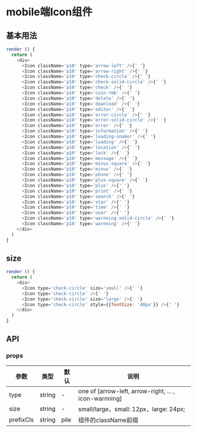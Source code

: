 # mobile端Icon组件

## 基本用法

```js
render () {
  return (
    <div>
      <Icon className='p10' type='arrow-left' />{' '}
      <Icon className='p10' type='arrow-right' />{' '}
      <Icon className='p10' type='check-circle' />{' '}
      <Icon className='p10' type='check-solid-circle' />{' '}
      <Icon className='p10' type='check' />{' '}
      <Icon className='p10' type='coin-rmb' />{' '}
      <Icon className='p10' type='delete' />{' '}
      <Icon className='p10' type='download' />{' '}
      <Icon className='p10' type='editor' />{' '}
      <Icon className='p10' type='error-circle' />{' '}
      <Icon className='p10' type='error-solid-circle' />{' '}
      <Icon className='p10' type='error' />{' '}
      <Icon className='p10' type='information' />{' '}
      <Icon className='p10' type='loading-snaker' />{' '}
      <Icon className='p10' type='loading' />{' '}
      <Icon className='p10' type='location' />{' '}
      <Icon className='p10' type='lock' />{' '}
      <Icon className='p10' type='message' />{' '}
      <Icon className='p10' type='minus-square' />{' '}
      <Icon className='p10' type='minus' />{' '}
      <Icon className='p10' type='phone' />{' '}
      <Icon className='p10' type='plus-square' />{' '}
      <Icon className='p10' type='plus' />{' '}
      <Icon className='p10' type='print' />{' '}
      <Icon className='p10' type='search' />{' '}
      <Icon className='p10' type='star' />{' '}
      <Icon className='p10' type='time' />{' '}
      <Icon className='p10' type='user' />{' '}
      <Icon className='p10' type='warnning-solid-circle' />{' '}
      <Icon className='p10' type='warnning' />{' '}
    </div>
  )
}
```

## size

```js
render () {
  return (
    <div>
      <Icon type='check-circle' size='small' />{' '}
      <Icon type='check-circle' />{' '}
      <Icon type='check-circle' size='large' />{' '}
      <Icon type='check-circle' style={{fontSize: '40px'}} />{' '}
    </div>
  )
}
```


## API

### props

|   参数    |   类型   |   默认  |   说明     |
|-----------|----------|------------|-------------------|
| type  |  string  |  -      | one of [arrow-left, arrow-right, ... , icon-warnning]  |
| size  |  string  |  -      | small/large，small: 12px，large: 24px; |
| prefixCls     | string     |  pile    | 组件的className前缀 |
